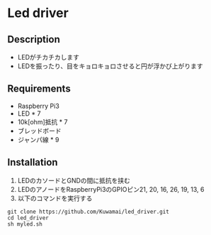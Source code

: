 # Led driver
## Description
* LEDがチカチカします
* LEDを振ったり、目をキョロキョロさせると円が浮かび上がります
## Requirements
* Raspberry Pi3
* LED * 7
* 10k[ohm]抵抗 * 7
* ブレッドボード
* ジャンパ線 * 9
## Installation
1. LEDのカソードとGNDの間に抵抗を挟む
1. LEDのアノードをRaspberryPi3のGPIOピン21, 20, 16, 26, 19, 13, 6
1. 以下のコマンドを実行する
```
git clone https://github.com/Kuwamai/led_driver.git
cd led_driver
sh myled.sh
```

